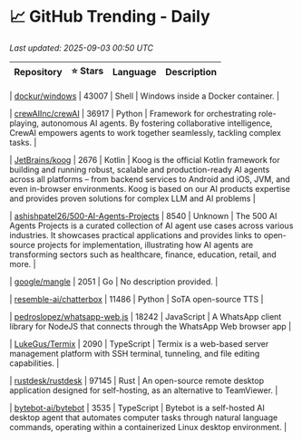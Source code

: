 # 📈 GitHub Trending - Daily

_Last updated: 2025-09-03 00:50 UTC_

| Repository | ⭐ Stars | Language | Description |
|------------|--------:|----------|-------------|

| [dockur/windows](https://github.com/dockur/windows) | 43007 | Shell | Windows inside a Docker container. |

| [crewAIInc/crewAI](https://github.com/crewAIInc/crewAI) | 36917 | Python | Framework for orchestrating role-playing, autonomous AI agents. By fostering collaborative intelligence, CrewAI empowers agents to work together seamlessly, tackling complex tasks. |

| [JetBrains/koog](https://github.com/JetBrains/koog) | 2676 | Kotlin | Koog is the official Kotlin framework for building and running robust, scalable and production-ready AI agents across all platforms – from backend services to Android and iOS, JVM, and even in-browser environments. Koog is based on our AI products expertise and provides proven solutions for complex LLM and AI problems |

| [ashishpatel26/500-AI-Agents-Projects](https://github.com/ashishpatel26/500-AI-Agents-Projects) | 8540 | Unknown | The 500 AI Agents Projects is a curated collection of AI agent use cases across various industries. It showcases practical applications and provides links to open-source projects for implementation, illustrating how AI agents are transforming sectors such as healthcare, finance, education, retail, and more. |

| [google/mangle](https://github.com/google/mangle) | 2051 | Go | No description provided. |

| [resemble-ai/chatterbox](https://github.com/resemble-ai/chatterbox) | 11486 | Python | SoTA open-source TTS |

| [pedroslopez/whatsapp-web.js](https://github.com/pedroslopez/whatsapp-web.js) | 18242 | JavaScript | A WhatsApp client library for NodeJS that connects through the WhatsApp Web browser app |

| [LukeGus/Termix](https://github.com/LukeGus/Termix) | 2090 | TypeScript | Termix is a web-based server management platform with SSH terminal, tunneling, and file editing capabilities. |

| [rustdesk/rustdesk](https://github.com/rustdesk/rustdesk) | 97145 | Rust | An open-source remote desktop application designed for self-hosting, as an alternative to TeamViewer. |

| [bytebot-ai/bytebot](https://github.com/bytebot-ai/bytebot) | 3535 | TypeScript | Bytebot is a self-hosted AI desktop agent that automates computer tasks through natural language commands, operating within a containerized Linux desktop environment. |
